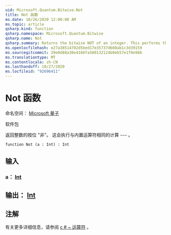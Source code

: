 ```yaml
---
uid: Microsoft.Quantum.Bitwise.Not
title: Not 函数
ms.date: 10/26/2020 12:00:00 AM
ms.topic: article
qsharp.kind: function
qsharp.namespace: Microsoft.Quantum.Bitwise
qsharp.name: Not
qsharp.summary: Returns the bitwise NOT of an integer. This performs the same computation as the built-in `~~~` operator.
ms.openlocfilehash: e27a38514702d5bed17e35737d608ab1c3d39159
ms.sourcegitcommit: 29e0d88a30e4166fa580132124b0eb57e1f0e986
ms.translationtype: MT
ms.contentlocale: zh-CN
ms.lasthandoff: 10/27/2020
ms.locfileid: "92696411"
---
```

# <a name="not-function"></a>Not 函数

命名空间： [Microsoft 量子](xref:Microsoft.Quantum.Bitwise)

软件包 [](https://nuget.org/packages/)


返回整数的按位 "非"。
这会执行与内置运算符相同的计算 `~~~` 。

```qsharp
function Not (a : Int) : Int
```


## <a name="input"></a>输入

### <a name="a--int"></a>a： [Int](xref:microsoft.quantum.lang-ref.int)





## <a name="output--int"></a>输出： [Int](xref:microsoft.quantum.lang-ref.int)



## <a name="remarks"></a>注解

有关更多详细信息，请参阅 [c # ~ 运算符](https://docs.microsoft.com/dotnet/csharp/language-reference/operators/bitwise-complement-operator) 。